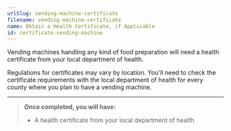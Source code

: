 ```yaml
---
urlSlug: vending-machine-certificate
filename: vending-machine-certificate
name: Obtain a Health Certificate, if Applicable
id: certificate-vending-machine
---
```

Vending machines handling any kind of food preparation will need a health certificate from your local department of health. 

Regulations for certificates may vary by location. You'll need to check the certificate requirements with the local department of health for every county where you plan to have a vending machine.

---
>**Once completed, you will have:**
>- A health certificate from your local department of health